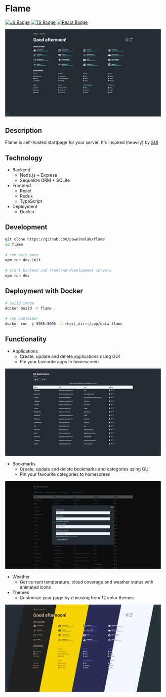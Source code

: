 # Flame

[![JS Badge](https://img.shields.io/badge/JavaScript-F7DF1E?style=for-the-badge&logo=javascript&logoColor=black)](https://shields.io/)
[![TS Badge](https://img.shields.io/badge/TypeScript-007ACC?style=for-the-badge&logo=typescript&logoColor=white)](https://shields.io/)
[![React Badge](https://img.shields.io/badge/React-20232A?style=for-the-badge&logo=react&logoColor=61DAFB)](https://shields.io/)

![Homescreen screenshot](./github/_home.png)

## Description
Flame is self-hosted startpage for your server. It's inspired (heavily) by [SUI](https://github.com/jeroenpardon/sui)

## Technology
- Backend
  - Node.js + Express
  - Sequelize ORM + SQLite
- Frontend
  - React 
  - Redux
  - TypeScript
- Deployment
  - Docker

## Development
```sh
git clone https://github.com/pawelmalak/flame
cd flame

# run only once
npm run dev-init

# start backend and frontend development servers
npm run dev
```

## Deployment with Docker
```sh
# build image
docker build -t flame .

# run container
docker run -p 5005:5005 -v <host_dir>:/app/data flame
```

## Functionality
- Applications
  - Create, update and delete applications using GUI
  - Pin your favourite apps to homescreen

![Homescreen screenshot](./github/_apps.png)

- Bookmarks
  - Create, update and delete bookmarks and categories using GUI
  - Pin your favourite categories to homescreen

![Homescreen screenshot](./github/_bookmarks.png)

- Weather
  - Get current temperature, cloud coverage and weather status with animated icons
- Themes
  - Customize your page by choosing from 12 color themes 

![Homescreen screenshot](./github/_themes.png)